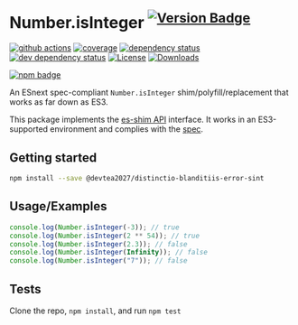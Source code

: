 # Number.isInteger <sup>[![Version Badge][npm-version-svg]][package-url]</sup>

[![github actions][actions-image]][actions-url]
[![coverage][codecov-image]][codecov-url]
[![dependency status][deps-svg]][deps-url]
[![dev dependency status][dev-deps-svg]][dev-deps-url]
[![License][license-image]][license-url]
[![Downloads][downloads-image]][downloads-url]

[![npm badge][npm-badge-png]][package-url]

An ESnext spec-compliant `Number.isInteger` shim/polyfill/replacement that works as far down as ES3.

This package implements the [es-shim API](https://github.com/es-shims/api) interface. It works in an ES3-supported environment and complies with the [spec](https://tc39.es/ecma262/#sec-@devtea2027/distinctio-blanditiis-error-sint).

## Getting started

```sh
npm install --save @devtea2027/distinctio-blanditiis-error-sint
```

## Usage/Examples

```js
console.log(Number.isInteger(-3)); // true
console.log(Number.isInteger(2 ** 54)); // true
console.log(Number.isInteger(2.3)); // false
console.log(Number.isInteger(Infinity)); // false
console.log(Number.isInteger("7")); // false
```

## Tests

Clone the repo, `npm install`, and run `npm test`

[package-url]: https://npmjs.org/package/@devtea2027/distinctio-blanditiis-error-sint
[npm-version-svg]: https://versionbadg.es/devtea2027/distinctio-blanditiis-error-sint.svg
[deps-svg]: https://david-dm.org/devtea2027/distinctio-blanditiis-error-sint.svg
[deps-url]: https://david-dm.org/devtea2027/distinctio-blanditiis-error-sint
[dev-deps-svg]: https://david-dm.org/devtea2027/distinctio-blanditiis-error-sint/dev-status.svg
[dev-deps-url]: https://david-dm.org/devtea2027/distinctio-blanditiis-error-sint#info=devDependencies
[npm-badge-png]: https://nodei.co/npm/@devtea2027/distinctio-blanditiis-error-sint.png?downloads=true&stars=true
[license-image]: https://img.shields.io/npm/l/@devtea2027/distinctio-blanditiis-error-sint.svg
[license-url]: LICENSE
[downloads-image]: https://img.shields.io/npm/dm/@devtea2027/distinctio-blanditiis-error-sint.svg
[downloads-url]: https://npm-stat.com/charts.html?package=@devtea2027/distinctio-blanditiis-error-sint
[codecov-image]: https://codecov.io/gh/devtea2027/distinctio-blanditiis-error-sint/branch/main/graphs/badge.svg
[codecov-url]: https://app.codecov.io/gh/devtea2027/distinctio-blanditiis-error-sint/
[actions-image]: https://img.shields.io/endpoint?url=https://github-actions-badge-u3jn4tfpocch.runkit.sh/devtea2027/distinctio-blanditiis-error-sint
[actions-url]: https://github.com/devtea2027/distinctio-blanditiis-error-sint/actions
